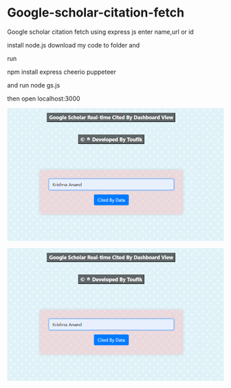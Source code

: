 # Google-scholar-citation-fetch
Google scholar citation fetch using express js enter name,url or id

install node.js download my code to folder and 

run 

npm install express cheerio puppeteer

and run node gs.js

then open localhost:3000

![Image Description](https://github.com/Toufik2022/Google-scholar-citation-fetch/blob/main/1.png)

![Image Description](https://github.com/Toufik2022/Google-scholar-citation-fetch/blob/main/1.png)
